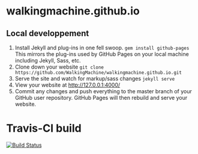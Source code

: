 # walkingmachine.github.io

## Local developpement
1. Install Jekyll and plug-ins in one fell swoop. `gem install github-pages` This mirrors the plug-ins used by GitHub Pages on your local machine including Jekyll, Sass, etc.
2. Clone down your website `git clone https://github.com/WalkingMachine/walkingmachine.github.io.git`
3. Serve the site and watch for markup/sass changes `jekyll serve`
4. View your website at http://127.0.0.1:4000/
5. Commit any changes and push everything to the master branch of your GitHub user repository. GitHub Pages will then rebuild and serve your website.

# Travis-CI build
[![Build Status](https://travis-ci.org/WalkingMachine/walkingmachine.github.io.svg?branch=master)](https://travis-ci.org/WalkingMachine/walkingmachine.github.io)


